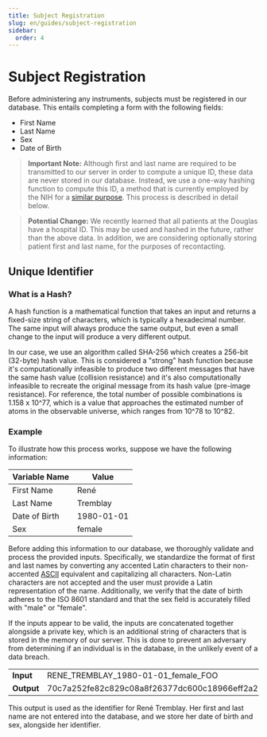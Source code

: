 ```yaml
---
title: Subject Registration
slug: en/guides/subject-registration
sidebar:
  order: 4
---
```


# Subject Registration

Before administering any instruments, subjects must be registered in our database. This entails completing a form with the following fields:

- First Name
- Last Name
- Sex
- Date of Birth

> **Important Note:** Although first and last name are required to be transmitted to our server in order to compute a unique ID, these data are never stored in our database. Instead, we use a one-way hashing function to compute this ID, a method that is currently employed by the NIH for a [similar purpose](https://nda.nih.gov/nda/using-the-nda-guid.html). This process is described in detail below.

> **Potential Change:** We recently learned that all patients at the Douglas have a hospital ID. This may be used and hashed in the future, rather than the above data. In addition, we are considering optionally storing patient first and last name, for the purposes of recontacting.

## Unique Identifier

### What is a Hash?

A hash function is a mathematical function that takes an input and returns a fixed-size string of characters, which is typically a hexadecimal number. The same input will always produce the same output, but even a small change to the input will produce a very different output.

In our case, we use an algorithm called SHA-256 which creates a 256-bit (32-byte) hash value. This is considered a "strong" hash function because it's computationally infeasible to produce two different messages that have the same hash value (collision resistance) and it's also computationally infeasible to recreate the original message from its hash value (pre-image resistance). For reference, the total number of possible combinations is 1.158 x 10^77, which is a value that approaches the estimated number of atoms in the observable universe, which ranges from 10^78 to 10^82.

### Example

To illustrate how this process works, suppose we have the following information:

| Variable Name | Value      |
| ------------- | ---------- |
| First Name    | René       |
| Last Name     | Tremblay   |
| Date of Birth | 1980-01-01 |
| Sex           | female     |

Before adding this information to our database, we thoroughly validate and process the provided inputs. Specifically, we standardize the format of first and last names by converting any accented Latin characters to their non-accented [ASCII](https://en.wikipedia.org/wiki/ASCII) equivalent and capitalizing all characters. Non-Latin characters are not accepted and the user must provide a Latin representation of the name. Additionally, we verify that the date of birth adheres to the ISO 8601 standard and that the sex field is accurately filled with "male" or "female".

If the inputs appear to be valid, the inputs are concatenated together alongside a private key, which is an additional string of characters that is stored in the memory of our server. This is done to prevent an adversary from determining if an individual is in the database, in the unlikely event of a data breach.

<table>
<tr>
    <td style="font-weight: bold; width: 100%;">Input</td>
    <td>RENE_TREMBLAY_1980-01-01_female_FOO</td>
</tr>
<tr>
    <td style="font-weight: bold; width: 100%;">Output</td>
    <td>70c7a252fe82c829c08a8f26377dc600c18966eff2a294e724863480559561fc</td>
</tr>
</table>

This output is used as the identifier for René Tremblay. Her first and last name are not entered into the database, and we store her date of birth and sex, alongside her identifier.
